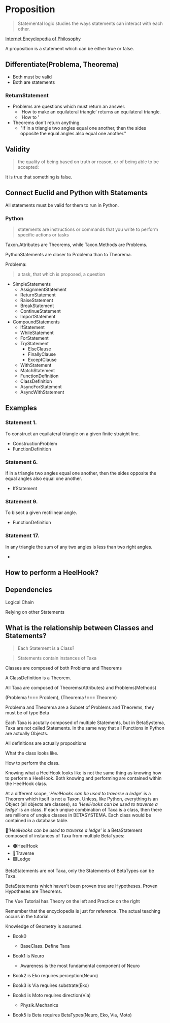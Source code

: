 # Proposition

> Statemental logic studies the ways statements can interact with each other.

[Internet Encyclopedia of Philosophy](https://iep.utm.edu/propositional-logic-sentential-logic/)

A proposition is a statement which can be either true or false.

## Differentiate(Problema, Theorema)

- Both must be valid
- Both are statements

### ReturnStatement

- Problems are questions which must return an answer.
    - 'How to make an equilateral triangle' returns an equilateral triangle.
    - 'How to '
- Theorems don't return anything.
    - "If in a triangle two angles equal one another, then the sides opposite the equal angles also equal one another."

## Validity

> the quality of being based on truth or reason, or of being able to be accepted:

It is true that something is false.

## Connect Euclid and Python with Statements

All statements must be valid for them to run in Python.

### Python

> statements are instructions or commands that you write to perform specific actions or tasks

Taxon.Attributes are Theorems, while Taxon.Methods are Problems.

PythonStatements are closer to Problema than to Theorema.

Problema:
> a task, that which is proposed, a question

- SimpleStatements
    - AssignmentStatement
    - ReturnStatement
    - RaiseStatement
    - BreakStatement
    - ContinueStatement
    - ImportStatement
- CompoundStatements
    - IfStatement
    - WhileStatement
    - ForStatement
    - TryStatement
        - ElseClause
        - FinallyClause
        - ExceptClause
    - WithStatement
    - MatchStatement
    - FunctionDefinition
    - ClassDefinition
    - AsyncForStatement
    - AsyncWithStatement

<!-- Each Statement has a number. New propositions will be added, so how to number them? -->

## Examples

### Statement 1.

To construct an equilateral triangle on a given finite straight line.

- ConstructionProblem
- FunctionDefinition

### Statement 6.

If in a triangle two angles equal one another, then the sides opposite the equal angles also equal one another.

- IfStatement

### Statement 9.

To bisect a given rectilinear angle.

- FunctionDefinition

### Statement 17.

In any triangle the sum of any two angles is less than two right angles.

-

## How to perform a HeelHook?

## Dependencies

Logical Chain

Relying on other Statements

## What is the relationship between Classes and Statements?

> Each Statement is a Class?

> Statements contain instances of Taxa

Classes are composed of both Problems and Theorems

A ClassDefinition is a Theorem.

All Taxa are composed of Theorems(Attributes) and Problems(Methods)

(Problema !=== Problem), (Theorema !=== Theorem)

Problema and Theorema are a Subset of Problems and Theorems, they must be of type Beta

Each Taxa is acutally composed of multiple Statements, but in BetaSystema, Taxa are not called Statements. In the same way that all Functions in Python are actually Objects.

All definitions are actually propositions

What the class looks like.

How to perform the class.

Knowing what a HeelHook looks like is not the same thing as knowing how to perform a HeelHook. Both knowing and performing are contained within the HeelHook class.

At a different scope, *'HeelHooks can be used to traverse a ledge'* is a Theorem which itself is not a Taxon. Unless, like Python, everything is an Object (all objects are classes), so *'HeelHooks can be used to traverse a ledge'* is an class. If each unqiue combination of Taxa is a class, then there are millions of unqiue classes in BETASYSTEMA. Each class would be contained in a database table.

🔷<beta>*'HeelHooks can be used to traverse a ledge'*</beta> is a BetaStatement composed of instances of Taxa from multiple BetaTypes:

- 🟠<moto>HeelHook</moto>
- 🔻<via>Traverse</via>
- 🟩<eko>Ledge</eko>

BetaStatements are not Taxa, only the Statements of BetaTypes can be Taxa.

BetaStatements which haven't been proven true are Hypotheses. Proven Hypotheses are Theorems.

The Vue Tutorial has Theory on the left and Practice on the right

Remember that the encyclopedia is just for reference. The actual teaching occurs in the tutorial.

Knowledge of Geometry is assumed.

- Book0
    - BaseClass. Define Taxa

- Book1 is Neuro
    - Awareness is the most fundamental component of Neuro

- Book2 is Eko requires perception(Neuro)

- Book3 is Via requires substrate(Eko)

- Book4 is Moto requires direction(Via)
    - Physik.Mechanics

- Book5 is Beta requires BetaTypes(Neuro, Eko, Via, Moto)
